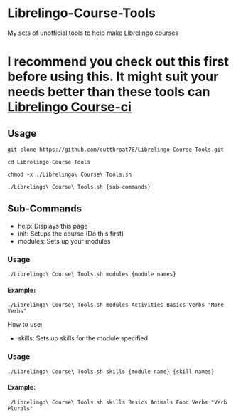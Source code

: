 # Librelingo-Course-Tools
My sets of unofficial tools to help make [Librelingo](https://github.com/LibreLingo/LibreLingo) courses

# I recommend you check out this first before using this. It might suit your needs better than these tools can [Librelingo Course-ci](https://github.com/LibreLingo/course-ci/tree/main)

## Usage

```
git clone https://github.com/cutthroat78/Librelingo-Course-Tools.git
```

```
cd Librelingo-Course-Tools
```

```
chmod +x ./Librelingo\ Course\ Tools.sh
```

```
./Librelingo\ Course\ Tools.sh {sub-commands}
```
## Sub-Commands
- help: Displays this page
- init: Setups the course (Do this first)
- modules: Sets up your modules
### Usage
```
./Librelingo\ Course\ Tools.sh modules {module names} 
```
#### Example:
```
./Librelingo\ Course\ Tools.sh modules Activities Basics Verbs "More Verbs"
```
How to use:
- skills: Sets up skills for the module specified
### Usage
```
./Librelingo\ Course\ Tools.sh skills {module name} {skill names} 
```
#### Example:
```
./Librelingo\ Course\ Tools.sh skills Basics Animals Food Verbs "Verb Plurals"
```
